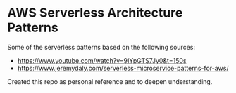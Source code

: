 # AWS Serverless Architecture Patterns

Some of the serverless patterns based on the following sources:

- https://www.youtube.com/watch?v=9IYpGTS7Jy0&t=150s
- https://www.jeremydaly.com/serverless-microservice-patterns-for-aws/

Created this repo as personal reference and to deepen understanding.
